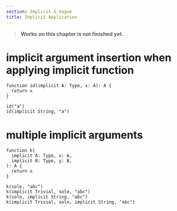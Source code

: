 ```yaml
---
section: Implicit & Vague
title: Implicit Application
---
```


> **Works on this chapter is not finished yet.**

# implicit argument insertion when applying implicit function

``` cicada
function id(implicit A: Type, x: A): A {
  return x
}

id("a")
id(implicit String, "a")
```

# multiple implicit arguments

``` cicada
function k(
  implicit A: Type, x: A,
  implicit B: Type, y: B,
): A {
  return x
}

k(sole, "abc")
k(implicit Trivial, sole, "abc")
k(sole, implicit String, "abc")
k(implicit Trivial, sole, implicit String, "abc")
```
